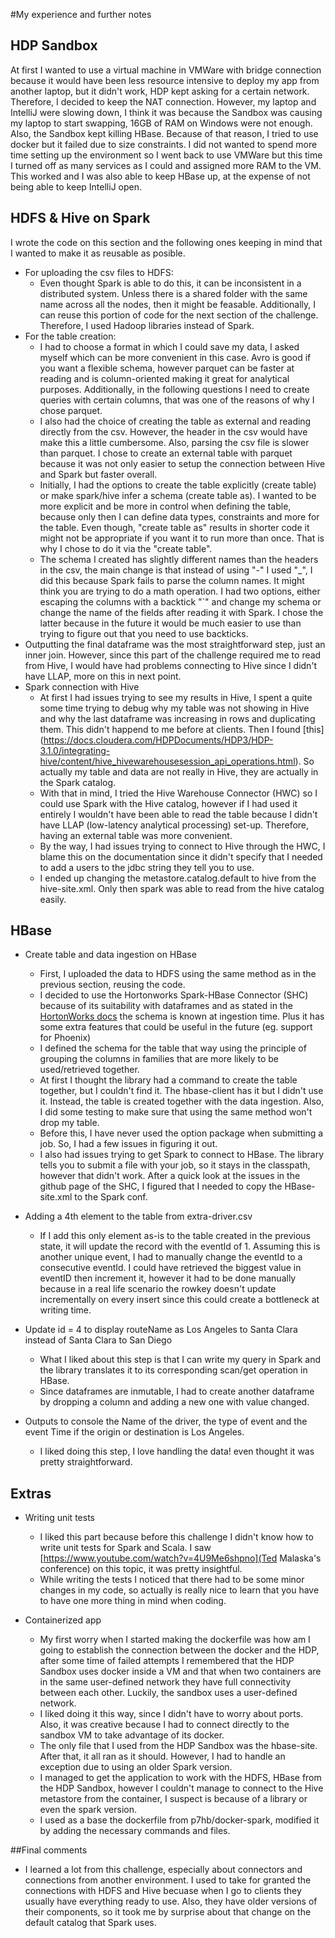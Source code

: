 #My experience and further notes

## HDP Sandbox

At first I wanted to use a virtual machine in VMWare with bridge connection because it would have been less resource intensive to deploy my app from another laptop, but it didn't work, HDP kept asking for a certain network. Therefore, I decided to keep the NAT connection. However, my laptop and IntelliJ were slowing down, I think it was because the Sandbox was causing my laptop to start swapping, 16GB of RAM on Windows were not enough. 
Also, the Sandbox kept killing HBase. Because of that reason, I tried to use docker but it failed due to size constraints.
I did not wanted to spend more time setting up the environment so I went back to use VMWare but this time I turned off as many services as I could and assigned more RAM to the VM. This worked and I was also able to keep HBase up, at the expense of not being able to keep IntelliJ open.


## HDFS & Hive on Spark
I wrote the code on this section and the following ones keeping in mind that I wanted to make it as reusable as posible.

- For uploading the csv files to HDFS:
    - Even thought Spark is able to do this, it can be inconsistent in a distributed system. Unless there is a shared folder with the same name across all the nodes, then it might be feasable. Additionally, I can reuse this portion of code for the next section of the challenge. Therefore, I used Hadoop libraries instead of Spark.
-  For the table creation:
    - I had to choose a format in which I could save my data, I asked myself which can be more convenient in this case. Avro is good if you want a flexible schema, however parquet can be faster at reading and is column-oriented making it great for analytical purposes. Additionally, in the following questions I need to create queries with certain columns, that was one of the reasons of why I chose parquet.
    - I also had the choice of creating the table as external and reading directly from the csv. However, the header in the csv would have make this a little cumbersome. Also, parsing the csv file is slower than parquet. I chose to create an external table with parquet because it was not only easier to setup the connection between Hive and Spark but faster overall.
    - Initially, I had the options to create the table explicitly (create table) or make spark/hive infer a schema (create table as). I wanted to be more explicit and be more in control when defining the table, because only then I can define data types, constraints and more for the table. Even though, "create table as" results in shorter code it might not be appropriate if you want it to run more than once. That is why I chose to do it via the "create table".
    - The schema I created has slightly different names than the headers in the csv, the main change is that instead of using "-" I used "_", I did this because Spark fails to parse the column names. It might think you are trying to do a math operation. I had two options, either escaping the columns with a backtick "`" and change my schema or change the name of the fields after reading it with Spark. I chose the latter because in the future it would be much easier to use than trying to figure out that you need to use backticks.
- Outputting the final dataframe was the most straightforward step, just an inner join. However, since this part of the challenge required me to read from Hive, I would have had problems connecting to Hive since I didn't have LLAP, more on this in next point.
- Spark connection with Hive
    - At first I had issues trying to see my results in Hive, I spent a quite some time trying to debug why my table was not showing in Hive and why the last dataframe was increasing in rows and duplicating them. This didn't happend to me before at clients. Then I found [this] (https://docs.cloudera.com/HDPDocuments/HDP3/HDP-3.1.0/integrating-hive/content/hive_hivewarehousesession_api_operations.html). So actually my table and data are not really in Hive, they are actually in the Spark catalog. 
    - With that in mind, I tried the Hive Warehouse Connector (HWC) so I could use Spark with the Hive catalog, however if I had used it entirely I wouldn't have been able to read the table because I didn't have LLAP (low-latency analytical processing) set-up. Therefore, having an external table was more convenient.
    - By the way, I had issues trying to connect to Hive through the HWC, I blame this on the documentation since it didn't specify that I needed to add a users to the jdbc string they tell you to use.
    - I ended up changing the metastore.catalog.default to hive from the hive-site.xml. Only then spark was able to read from the hive catalog easily.

## HBase

- Create table and data ingestion on HBase
    - First, I uploaded the data to HDFS using the same method as in the previous section, reusing the code.
    - I decided to use the Hortonworks Spark-HBase Connector (SHC) because of its suitability with dataframes and as stated in the [HortonWorks docs](https://docs.cloudera.com/HDPDocuments/HDP3/HDP-3.1.0/developing-spark-applications/content/selecting_a_connector.html) the schema is known at ingestion time. Plus it has some extra features that could be useful in the future (eg. support for Phoenix)
    - I defined the schema for the table that way using the principle of grouping the columns in families that are more likely to be used/retrieved together. 
    - At first I thought the library had a command to create the table together, but I couldn't find it. The hbase-client has it but I didn't use it. Instead, the table is created together with the data ingestion. Also, I did some testing to make sure that using the same method won't drop my table.
    - Before this, I have never used the option package when submitting a job. So, I had a few issues in figuring it out.
    - I also had issues trying to get Spark to connect to HBase. The library tells you to submit a file with your job, so it stays in the classpath, however that didn't work. After a quick look at the issues in the github page of the SHC, I figured that I needed to copy the HBase-site.xml to the Spark conf. 

- Adding a 4th element to the table from extra-driver.csv
    - If I add this only element as-is to the table created in the previous state, it will update the record with the eventId of 1. Assuming this is another unique event, I had to manually change the eventId to a consecutive eventId. I could have retrieved the biggest value in eventID then increment it, however it had to be done manually because in a real life scenario the rowkey doesn't update incrementally on every insert since this could create a bottleneck at writing time.
- Update id = 4 to display routeName as Los Angeles to Santa Clara instead of Santa Clara to San Diego
    - What I liked about this step is that I can write my query in Spark and the library translates it to its corresponding scan/get operation in HBase.
    - Since dataframes are inmutable, I had to create another dataframe by dropping a column and adding a new one with value changed.
- Outputs to console the Name of the driver, the type of event and the event Time if the origin or destination is Los Angeles.
    - I liked doing this step, I love handling the data! even thought it was pretty straightforward.


## Extras
- Writing unit tests
    - I liked this part because before this challenge I didn't know how to write unit tests for Spark and Scala. I saw [https://www.youtube.com/watch?v=4U9Me6shpno](Ted Malaska's conference) on this topic, it was pretty insightful.
    - While writing the tests I noticed that there had to be some minor changes in my code, so actually is really nice to learn that you have to have one more thing in mind when coding. 
    
- Containerized app
    - My first worry when I started making the dockerfile was how am I going to establish the connection between the docker and the HDP, after some time of failed attempts I remembered that the HDP Sandbox uses docker inside a VM and that when two containers are in the same user-defined network they have full connectivity between each other. Luckily, the sandbox uses a user-defined network.
    - I liked doing it this way, since I didn't have to worry about ports. Also, it was creative because I had to connect directly to the sandbox VM to take advantage of its docker.
    - The only file that I used from the HDP Sandbox was the hbase-site. After that, it all ran as it should. However, I had to handle an exception due to using an older Spark version.
    - I managed to get the application to work with the HDFS, HBase from the HDP Sandbox, however I couldn't manage to connect to the Hive metastore from the container, I suspect is because of a library or even the spark version.
    - I used as a base the dockerfile from p7hb/docker-spark, modified it by adding the necessary commands and files.

##Final comments

- I learned a lot from this challenge, especially about connectors and connections from another environment. I used to take for granted the connections with HDFS and Hive becuase when I go to clients they usually have everything ready to use. Also, they have older versions of their components, so it took me by surprise about that change on the default catalog that Spark uses.